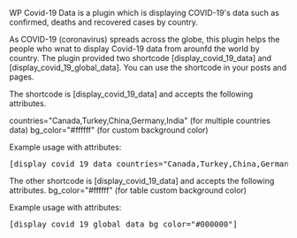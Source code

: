 WP Covid-19 Data is a plugin which is displaying COVID-19's data such as confirmed, deaths and recovered cases by country.

As COVID-19 (coronavirus) spreads across the globe, this plugin helps the people who wnat to display Covid-19 data from arounfd the world by country.
The plugin provided two shortcode [display_covid_19_data] and [display_covid_19_global_data]. You can use the shortcode in your posts and pages.

The shortcode is [display_covid_19_data] and accepts the following attributes.

countries="Canada,Turkey,China,Germany,India" (for multiple countries data)
bg_color="#ffffff" (for custom background color)

Example usage with attributes: 
<pre>[display_covid_19_data countries="Canada,Turkey,China,Germany,India" bg_color="#ffffff"]</pre>

The other shortcode  is [display_covid_19_data] and accepts the following attributes.
bg_color="#ffffff" (for table custom background color)

Example usage with attributes: 
<pre>[display_covid_19_global_data bg_color="#000000"]</pre>